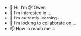 - 👋 Hi, I’m @1Owen
- 👀 I’m interested in ...
- 🌱 I’m currently learning ...
- 💞️ I’m looking to collaborate on ...
- 📫 How to reach me ...

<!---
1Owen/1Owen is a ✨ special ✨ repository because its `README.md` (this file) appears on your GitHub profile.
You can click the Preview link to take a look at your changes.
--->
